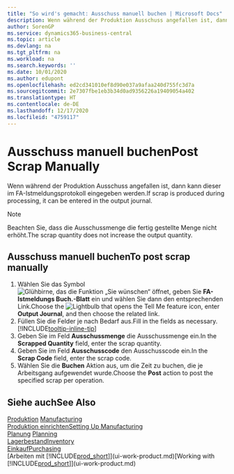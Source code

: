 ```yaml
---
title: "So wird's gemacht: Ausschuss manuell buchen | Microsoft Docs"
description: Wenn während der Produktion Ausschuss angefallen ist, dann kann dieser im FA-Istmeldungsprotokoll eingegeben werden. Beachten Sie, dass die Ausschussmenge die fertig gestellte Menge nicht erhöht.
author: SorenGP
ms.service: dynamics365-business-central
ms.topic: article
ms.devlang: na
ms.tgt_pltfrm: na
ms.workload: na
ms.search.keywords: ''
ms.date: 10/01/2020
ms.author: edupont
ms.openlocfilehash: ed2cd341010ef8d90e037a9afaa240d755fc3d7a
ms.sourcegitcommit: 2e7307fbe1eb3b34d0ad9356226a19409054a402
ms.translationtype: HT
ms.contentlocale: de-DE
ms.lasthandoff: 12/17/2020
ms.locfileid: "4759117"
---
```

# <a name="post-scrap-manually"></a><span data-ttu-id="2b801-104">Ausschuss manuell buchen</span><span class="sxs-lookup"><span data-stu-id="2b801-104">Post Scrap Manually</span></span>
<span data-ttu-id="2b801-105">Wenn während der Produktion Ausschuss angefallen ist, dann kann dieser im FA-Istmeldungsprotokoll eingegeben werden.</span><span class="sxs-lookup"><span data-stu-id="2b801-105">If scrap is produced during processing, it can be entered in the output journal.</span></span> 

> [!NOTE]
> <span data-ttu-id="2b801-106">Beachten Sie, dass die Ausschussmenge die fertig gestellte Menge nicht erhöht.</span><span class="sxs-lookup"><span data-stu-id="2b801-106">The scrap quantity does not increase the output quantity.</span></span>  

## <a name="to-post-scrap-manually"></a><span data-ttu-id="2b801-107">Ausschuss manuell buchen</span><span class="sxs-lookup"><span data-stu-id="2b801-107">To post scrap manually</span></span>  
1. <span data-ttu-id="2b801-108">Wählen Sie das Symbol ![Glühbirne, das die Funktion „Sie wünschen“ öffnet](media/ui-search/search_small.png "Was möchten Sie tun?"), geben Sie **FA-Istmeldungs Buch.-Blatt** ein und wählen Sie dann den entsprechenden Link.</span><span class="sxs-lookup"><span data-stu-id="2b801-108">Choose the ![Lightbulb that opens the Tell Me feature](media/ui-search/search_small.png "Tell me what you want to do") icon, enter **Output Journal**, and then choose the related link.</span></span>  
2. <span data-ttu-id="2b801-109">Füllen Sie die Felder je nach Bedarf aus.</span><span class="sxs-lookup"><span data-stu-id="2b801-109">Fill in the fields as necessary.</span></span> [!INCLUDE[tooltip-inline-tip](includes/tooltip-inline-tip_md.md)]  
3. <span data-ttu-id="2b801-110">Geben Sie im Feld **Ausschussmenge** die Ausschussmenge ein.</span><span class="sxs-lookup"><span data-stu-id="2b801-110">In the **Scrapped Quantity** field, enter the scrap quantity.</span></span>  
4. <span data-ttu-id="2b801-111">Geben Sie im Feld **Ausschusscode** den Ausschusscode ein.</span><span class="sxs-lookup"><span data-stu-id="2b801-111">In the **Scrap Code** field, enter the scrap code.</span></span>  
5. <span data-ttu-id="2b801-112">Wählen Sie die **Buchen** Aktion aus, um die Zeit zu buchen, die je Arbeitsgang aufgewendet wurde.</span><span class="sxs-lookup"><span data-stu-id="2b801-112">Choose the **Post** action to post the specified scrap per operation.</span></span>  

## <a name="see-also"></a><span data-ttu-id="2b801-113">Siehe auch</span><span class="sxs-lookup"><span data-stu-id="2b801-113">See Also</span></span>  
<span data-ttu-id="2b801-114">[Produktion](production-manage-manufacturing.md)  </span><span class="sxs-lookup"><span data-stu-id="2b801-114">[Manufacturing](production-manage-manufacturing.md)  </span></span>  
[<span data-ttu-id="2b801-115">Produktion einrichten</span><span class="sxs-lookup"><span data-stu-id="2b801-115">Setting Up Manufacturing</span></span>](production-configure-production-processes.md)  
<span data-ttu-id="2b801-116">[Planung](production-planning.md)    </span><span class="sxs-lookup"><span data-stu-id="2b801-116">[Planning](production-planning.md)    </span></span>  
[<span data-ttu-id="2b801-117">Lagerbestand</span><span class="sxs-lookup"><span data-stu-id="2b801-117">Inventory</span></span>](inventory-manage-inventory.md)  
[<span data-ttu-id="2b801-118">Einkauf</span><span class="sxs-lookup"><span data-stu-id="2b801-118">Purchasing</span></span>](purchasing-manage-purchasing.md)  
<span data-ttu-id="2b801-119">[Arbeiten mit [!INCLUDE[prod_short](includes/prod_short.md)]](ui-work-product.md)</span><span class="sxs-lookup"><span data-stu-id="2b801-119">[Working with [!INCLUDE[prod_short](includes/prod_short.md)]](ui-work-product.md)</span></span>
